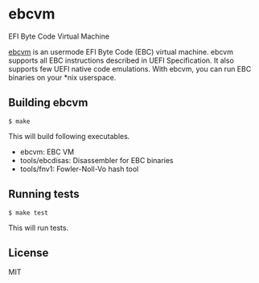 # ebcvm

EFI Byte Code Virtual Machine

[ebcvm](https://github.com/yabits/ebcvm) is
an usermode EFI Byte Code (EBC) virtual machine.
ebcvm supports all EBC instructions described in UEFI Specification.
It also supports few UEFI native code emulations.
With ebcvm, you can run EBC binaries on your \*nix userspace.

## Building ebcvm

```
$ make
```

This will build following executables.

* ebcvm:          EBC VM
* tools/ebcdisas: Disassembler for EBC binaries
* tools/fnv1:     Fowler-Noll-Vo hash tool

## Running tests

```
$ make test
```

This will run tests.

## License

MIT
